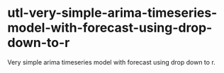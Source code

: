 # utl-very-simple-arima-timeseries-model-with-forecast-using-drop-down-to-r
Very simple arima timeseries model with forecast using drop down to r.
